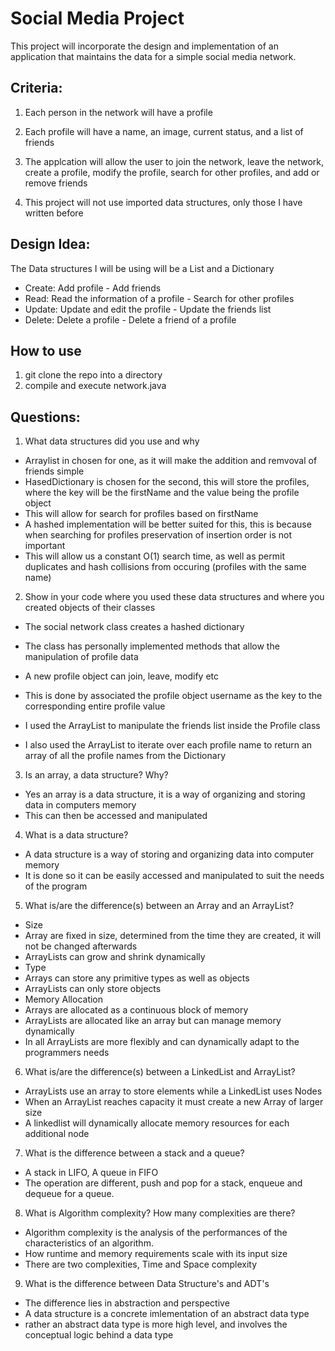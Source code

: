 

# Social Media Project

This project will incorporate the design and implementation of an application that maintains the data for a simple social media network.

## Criteria:

1. Each person in the network will have a profile
2. Each profile will have a name, an image, current status, and a list of friends

3. The applcation will allow the user to join the network, leave the network, create a profile, modify the profile, search for other profiles, and add or remove friends

4. This project will not use imported data structures, only those I have written before

## Design Idea:

The Data structures I will be using will be a List and a Dictionary

- Create: Add profile - Add friends
- Read: Read the information of a profile - Search for other profiles
- Update: Update and edit the profile - Update the friends list
- Delete: Delete a profile - Delete a friend of a profile

## How to use
1. git clone the repo into a directory
2. compile and execute network.java

## Questions:
1. What data structures did you use and why
- Arraylist in chosen for one, as it will make the addition and remvoval of friends simple
- HasedDictionary is chosen for the second, this will store the profiles, where the key will be the firstName and the value being the profile object
- This will allow for search for profiles based on firstName
- A hashed implementation will be better suited for this, this is because when searching for profiles preservation of insertion order is not important
- This will allow us a constant O(1) search time, as well as permit duplicates and hash collisions from occuring (profiles with the same name)

2. Show in your code where you used these data structures and where you created objects of their classes
- The social network class creates a hashed dictionary
- The class has personally implemented methods that allow the manipulation of profile data
- A new profile object can join, leave, modify etc
- This is done by associated the profile object username as the key to the corresponding entire profile value

- I used the ArrayList to manipulate the friends list inside the Profile class
- I also used the ArrayList to iterate over each profile name to return an array of all the profile names from the Dictionary

3. Is an array, a data structure? Why?
- Yes an array is a data structure, it is a way of organizing and storing data in computers memory
- This can then be accessed and manipulated

4. What is a data structure?
- A data structure is a way of storing and organizing data into computer memory
- It is done so it can be easily accessed and manipulated to suit the needs of the program

5. What is/are the difference(s) between an Array and an ArrayList?
- Size
- Array are fixed in size, determined from the time they are created, it will not be changed afterwards
- ArrayLists can grow and shrink dynamically
- Type
- Arrays can store any primitive types as well as objects
- ArrayLists can only store objects
- Memory Allocation
- Arrays are allocated as a continuous block of memory
- ArrayLists are allocated like an array but can manage memory dynamically
- In all ArrayLists are more flexibly and can dynamically adapt to the programmers needs

6. What is/are the difference(s) between a LinkedList and ArrayList?
- ArrayLists use an array to store elements while a LinkedList uses Nodes
- When an ArrayList reaches capacity it must create a new Array of larger size
- A linkedlist will dynamically allocate memory resources for each additional node

7. What is the difference between a stack and a queue?
- A stack in LIFO, A queue in FIFO
- The operation are different, push and pop for a stack, enqueue and dequeue for a queue.

8. What is Algorithm complexity? How many complexities are there?
- Algorithm complexity is the analysis of the performances of the characteristics of an algorithm.
- How runtime and memory requirements scale with its input size
- There are two complexities, Time and Space complexity

9. What is the difference between Data Structure's and ADT's
- The difference lies in abstraction and perspective
- A data structure is a concrete imlementation of an abstract data type
- rather an abstract data type is more high level, and involves the conceptual logic behind a data type

